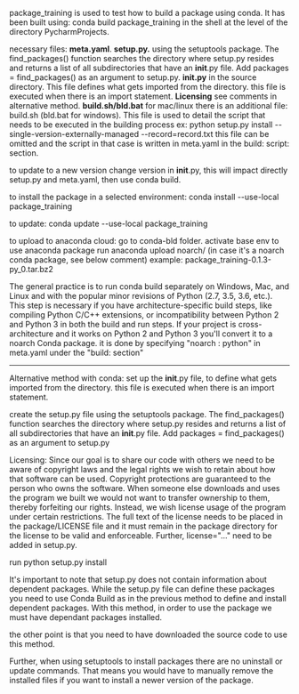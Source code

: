 package_training is used to test how to build a package using
conda.
It has been built using:
    conda build package_training
in the shell at the level of the directory PycharmProjects.

necessary files:
    **meta.yaml**.
    **setup.py.** using the setuptools package.
        The find_packages() function searches the directory where setup.py resides and 
        returns a list of all subdirectories that have an __init__.py file.
        Add packages = find_packages() as an argument to setup.py.
    **__init__.py** in the source directory. This file defines what gets imported 
        from the directory. this file is executed when there 
        is an import statement.
    **Licensing** see comments in alternative method.
    **build.sh/bld.bat** for mac/linux there is an additional file: build.sh (bld.bat for windows).
        This file is used to detail the script that needs to be executed 
        in the building process ex: python setup.py install --single-version-externally-managed --record=record.txt
        this file can be omitted and the script in that case is written in meta.yaml
        in the 
        build:
            script:
        section. 

to update to a new version change version in __init__.py,
 this will impact directly setup.py and meta.yaml,
then use conda build.

to install the package in a selected environment:
conda install --use-local package_training

to update:
conda update --use-local package_training

to upload to anaconda cloud:
go to conda-bld folder.
activate base env to use anaconda package
run anaconda upload noarch/<file name>
(in case it's a noarch conda package, see below comment)
<file-name> example: 
    package_training-0.1.3-py_0.tar.bz2

The general practice is to run conda build separately 
on Windows, Mac, and Linux and with the popular minor 
revisions of Python (2.7, 3.5, 3.6, etc.). This step 
is necessary if you have architecture-specific build steps, 
like compiling Python C/C++ extensions, 
or incompatibility between Python 2 and Python 3 
in both the build and run steps.
If your project is cross-architecture and it works 
on Python 2 and Python 3 you'll convert it to a 
noarch Conda package. it is done by specifying
"noarch : python" in meta.yaml under the "build: section"

*************

Alternative method with conda:
set up the __init__.py file, to define what gets imported 
from the directory. this file is executed when there 
is an import statement.

create the setup.py file using the setuptools package.
The find_packages() function searches the directory where setup.py resides and 
returns a list of all subdirectories that have an __init__.py file.
Add packages = find_packages() as an argument to setup.py

Licensing: Since our goal is to share our code with others 
we need to be aware of copyright laws and the legal 
rights we wish to retain about how that software can 
be used. Copyright protections are guaranteed to 
the person who owns the software. When someone else 
downloads and uses the program we built we would not 
want to transfer ownership to them, thereby forfeiting 
our rights. Instead, we wish license usage of the 
program under certain restrictions. The full text of 
the license needs to be placed in the 
package/LICENSE file and it must remain in 
the package directory for the license to be valid 
and enforceable. Further, license="..." need to be added 
in setup.py.

run python setup.py install

It's important to note that setup.py does not contain 
information about dependent packages. While the 
setup.py file can define these packages you need to 
use Conda Build as in the previous method to define 
and install dependent packages. With this method, in order to 
use the package we must have dependant packages 
installed. 

the other point is that you need to have downloaded 
the source code to use this method.

Further, when using setuptools to install packages 
there are no uninstall or update commands. That means 
you would have to manually remove the installed files
if you want to install a newer version of the package.